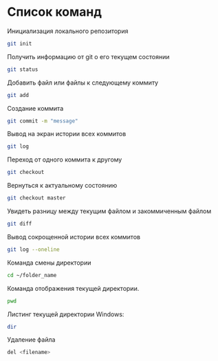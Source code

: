 # Список команд

Инициализация локального репозитория
```sh
git init
```

Получить информацию от git о его текущем состоянии
```sh
git status
```

Добавить файл или файлы к следующему коммиту
```sh
git add
```
Создание коммита
```sh
git commit -m "message"
```

Вывод на экран истории всех коммитов
```sh
git log 
```

Переход от одного коммита к другому 
```sh 
git checkout
```

Вернуться к актуальному состоянию
```sh 
git checkout master
```

Увидеть разницу между текущим файлом и закоммиченным файлом
```sh
git diff
```

Вывод сокрощенной истории всех коммитов
```sh 
git log --oneline
```

Команда смены директории
```sh
cd ~/folder_name 
```

Команда отображения текущей директории.
```sh
pwd
```

Листинг текущей директории
Windows:
```sh
dir
```

Удаление файла 
```sh
del <filename>
````
